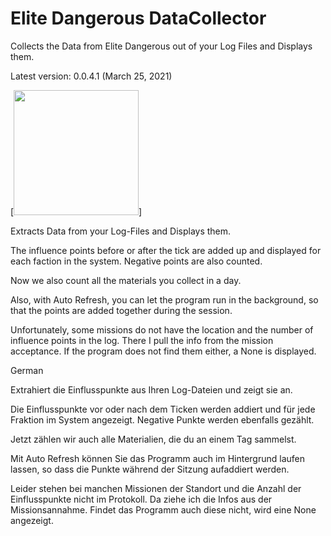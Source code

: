 # Elite Dangerous DataCollector
Collects the Data from Elite Dangerous out of your Log Files and Displays them.

Latest version: 0.0.4.1 (March 25, 2021)

[<img src="https://i.imgur.com/kjsyOgz.png" height="200px">]

Extracts Data from your Log-Files and Displays them.

The influence points before or after the tick are added up and displayed for each faction in the system.
Negative points are also counted.

Now we also count all the materials you collect in a day.

Also, with Auto Refresh, you can let the program run in the background, so that the points are added together during the session.

Unfortunately, some missions do not have the location and the number of influence points in the log. 
There I pull the info from the mission acceptance.
If the program does not find them either, a None is displayed.



German

Extrahiert die Einflusspunkte aus Ihren Log-Dateien und zeigt sie an.

Die Einflusspunkte vor oder nach dem Ticken werden addiert und für jede Fraktion im System angezeigt.
Negative Punkte werden ebenfalls gezählt.

Jetzt zählen wir auch alle Materialien, die du an einem Tag sammelst.

Mit Auto Refresh können Sie das Programm auch im Hintergrund laufen lassen, so dass die Punkte während der Sitzung aufaddiert werden.

Leider stehen bei manchen Missionen der Standort und die Anzahl der Einflusspunkte nicht im Protokoll. 
Da ziehe ich die Infos aus der Missionsannahme.
Findet das Programm auch diese nicht, wird eine None angezeigt.
